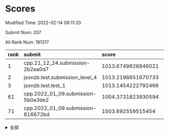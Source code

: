 # Scores

Modified Time: 2022-02-14 08:11:20

Submit Num: 207

All Rank Num: 191317

| rank |               submit               |       score        |       sigma        | pk_num |
| :--- | :--------------------------------- | :----------------- | :----------------- | :----- |
| 1    | cpp.21_12_24.submission-2b2ea0d7   | 1013.6749826846021 | 0.8155740513791623 | 3693   |
| 2    | jsonzb.test.submission_level_4     | 1013.2196651670733 | 0.8284211768349814 | 3698   |
| 3    | jsonzb.test.test_1                 | 1013.1454222792466 | 0.8182162801009153 | 3697   |
| 61   | cpp.2022_01_09.submission-5b0e3de2 | 1004.3731823930594 | 0.7225693484798442 | 3695   |
| 71   | cpp.2022_01_09.submission-816672bd | 1003.692559515454  | 0.7002875040450621 | 3696   |


<details>
<summary>全部</summary>

| rank |                 submit                 |       score        |       sigma        | pk_num |
| :--- | :------------------------------------- | :----------------- | :----------------- | :----- |
| 1    | cpp.21_12_24.submission-2b2ea0d7       | 1013.6749826846021 | 0.8155740513791623 | 3693   |
| 2    | jsonzb.test.submission_level_4         | 1013.2196651670733 | 0.8284211768349814 | 3698   |
| 3    | jsonzb.test.test_1                     | 1013.1454222792466 | 0.8182162801009153 | 3697   |
| 4    | gobigger.level_3.submission_level_3_29 | 1011.9317319602358 | 0.788513530887435  | 3694   |
| 5    | gobigger.level_3.submission_level_3_2  | 1011.8659335473658 | 0.8008941474890247 | 3700   |
| 6    | gobigger.level_3.submission_level_3_38 | 1011.8258114705064 | 0.7993987518536096 | 3698   |
| 7    | gobigger.level_3.submission_level_3_10 | 1011.5713320651778 | 0.7897557423949558 | 3698   |
| 8    | gobigger.level_3.submission_level_3_14 | 1011.3756082878191 | 0.7911241763785869 | 3698   |
| 9    | gobigger.level_3.submission_level_3_30 | 1011.1129139607503 | 0.7624374299614814 | 3696   |
| 10   | gobigger.level_3.submission_level_3_23 | 1010.9840710712191 | 0.7669281341978186 | 3695   |
| 11   | gobigger.level_3.submission_level_3_12 | 1010.7609561832618 | 0.7576995726396506 | 3697   |
| 12   | gobigger.level_3.submission_level_3_40 | 1010.7608431527409 | 0.7781634111257513 | 3697   |
| 13   | gobigger.level_3.submission_level_3_24 | 1010.750799168009  | 0.7597841159757645 | 3700   |
| 14   | gobigger.level_3.submission_level_3_3  | 1010.471563293883  | 0.752926869666661  | 3695   |
| 15   | gobigger.level_3.submission_level_3_11 | 1010.3957510731367 | 0.7570051966987408 | 3698   |
| 16   | gobigger.level_3.submission_level_3_31 | 1010.3879460334854 | 0.7646660054775829 | 3700   |
| 17   | gobigger.level_3.submission_level_3_7  | 1010.352497551657  | 0.7714903469866423 | 3695   |
| 18   | gobigger.level_3.submission_level_3_16 | 1010.281797477264  | 0.7621051234803775 | 3697   |
| 19   | gobigger.level_3.submission_level_3_1  | 1010.2673600457808 | 0.7415986424795388 | 3702   |
| 20   | gobigger.level_3.submission_level_3_4  | 1010.1195823390227 | 0.7884482530596083 | 3698   |
| 21   | gobigger.level_3.submission_level_3_18 | 1010.0755743392382 | 0.7452173404549326 | 3693   |
| 22   | gobigger.level_3.submission_level_3_32 | 1009.9681363750376 | 0.7463168642172647 | 3698   |
| 23   | gobigger.level_3.submission_level_3_6  | 1009.8554784817003 | 0.7448520507195882 | 3692   |
| 24   | gobigger.level_3.submission_level_3_35 | 1009.8455444453715 | 0.7613129353555217 | 3691   |
| 25   | gobigger.level_3.submission_level_3_34 | 1009.7765719395842 | 0.7492324476981919 | 3697   |
| 26   | gobigger.level_3.submission_level_3_47 | 1009.7474128925055 | 0.7412229577501132 | 3699   |
| 27   | gobigger.level_3.submission_level_3_8  | 1009.7298576028969 | 0.734616977115447  | 3696   |
| 28   | gobigger.level_3.submission_level_3_33 | 1009.6968181225924 | 0.7579054832318551 | 3697   |
| 29   | gobigger.level_3.submission_level_3_45 | 1009.6875111015161 | 0.7581307590627855 | 3696   |
| 30   | gobigger.level_3.submission_level_3_20 | 1009.6749722326613 | 0.7641180144329722 | 3693   |
| 31   | gobigger.level_3.submission_level_3_19 | 1009.6605630055891 | 0.7637229117586419 | 3698   |
| 32   | gobigger.level_3.submission_level_3_28 | 1009.6380687527976 | 0.746680720469273  | 3697   |
| 33   | gobigger.level_3.submission_level_3_13 | 1009.6290062284089 | 0.7533925641202228 | 3696   |
| 34   | gobigger.level_3.submission_level_3_27 | 1009.6208883626643 | 0.765053714413214  | 3699   |
| 35   | gobigger.level_3.submission_level_3_26 | 1009.5560072619809 | 0.7567738259166569 | 3702   |
| 36   | gobigger.level_3.submission_level_3_48 | 1009.4914913295879 | 0.7367330630968519 | 3698   |
| 37   | gobigger.level_3.submission_level_3_21 | 1009.4759020360067 | 0.7555890555899568 | 3700   |
| 38   | gobigger.level_3.submission_level_3_39 | 1009.4748439020725 | 0.7474366896488697 | 3699   |
| 39   | gobigger.level_3.submission_level_3_17 | 1009.4417231069646 | 0.7787637956081843 | 3697   |
| 40   | gobigger.level_3.submission_level_3_44 | 1009.3901432027702 | 0.7619395457966703 | 3701   |
| 41   | gobigger.level_3.submission_level_3_5  | 1009.33565764878   | 0.7531771369753552 | 3694   |
| 42   | gobigger.level_3.submission_level_3_42 | 1009.3217915600529 | 0.7391148211391143 | 3696   |
| 43   | gobigger.level_3.submission_level_3_41 | 1009.1787844919718 | 0.7564750789188592 | 3698   |
| 44   | gobigger.level_3.submission_level_3_0  | 1009.072410660211  | 0.741088928879799  | 3695   |
| 45   | gobigger.level_3.submission_level_3_22 | 1009.0410443367429 | 0.7352951208720913 | 3697   |
| 46   | gobigger.level_3.submission_level_3_15 | 1009.0009539470799 | 0.7524776298879607 | 3700   |
| 47   | gobigger.level_3.submission_level_3_36 | 1008.9893483501668 | 0.7604439948501656 | 3696   |
| 48   | gobigger.level_3.submission_level_3_25 | 1008.96759402209   | 0.7445329930247687 | 3701   |
| 49   | gobigger.level_3.submission_level_3_46 | 1008.7419413860465 | 0.7373649465296789 | 3697   |
| 50   | gobigger.level_3.submission_level_3_37 | 1008.7378013150558 | 0.7495073882880589 | 3694   |
| 51   | gobigger.level_3.submission_level_3_49 | 1008.6739075853534 | 0.7478357644486728 | 3693   |
| 52   | gobigger.level_3.submission_level_3_9  | 1008.670579986621  | 0.7481611635290121 | 3696   |
| 53   | gobigger.level_3.submission_level_3_43 | 1008.2257004294396 | 0.7328233844024357 | 3701   |
| 54   | gobigger.level_1.submission_level_1_39 | 1005.2324496429036 | 0.7131797121414201 | 3697   |
| 55   | gobigger.level_1.submission_level_1_33 | 1004.9394986192121 | 0.7263550503416547 | 3697   |
| 56   | gobigger.level_1.submission_level_1_35 | 1004.6947499477702 | 0.7216071936844151 | 3694   |
| 57   | gobigger.level_1.submission_level_1_17 | 1004.6779451675368 | 0.7208527422860677 | 3699   |
| 58   | gobigger.level_1.submission_level_1_48 | 1004.5357783061544 | 0.7194338527749342 | 3696   |
| 59   | gobigger.level_1.submission_level_1_6  | 1004.5104207327302 | 0.7356700904834873 | 3700   |
| 60   | gobigger.level_1.submission_level_1_29 | 1004.4951963517916 | 0.7207533075261894 | 3698   |
| 61   | cpp.2022_01_09.submission-5b0e3de2     | 1004.3731823930594 | 0.7225693484798442 | 3695   |
| 62   | gobigger.level_1.submission_level_1_31 | 1004.3323713558592 | 0.7163970983381136 | 3696   |
| 63   | gobigger.level_1.submission_level_1_49 | 1004.2850352501703 | 0.7284799701579573 | 3697   |
| 64   | gobigger.level_1.submission_level_1_22 | 1004.250653334783  | 0.7219258710082005 | 3696   |
| 65   | gobigger.level_1.submission_level_1_43 | 1004.0990628389997 | 0.7096069296136442 | 3701   |
| 66   | gobigger.level_1.submission_level_1_34 | 1004.0682704400006 | 0.7102682295841429 | 3700   |
| 67   | gobigger.level_1.submission_level_1_7  | 1003.9319216083289 | 0.7072776001880278 | 3696   |
| 68   | gobigger.level_1.submission_level_1_27 | 1003.8631610488529 | 0.7080694540451729 | 3697   |
| 69   | gobigger.level_1.submission_level_1_15 | 1003.7980363889686 | 0.7109489749543976 | 3695   |
| 70   | gobigger.level_1.submission_level_1_44 | 1003.7112131846511 | 0.7026222202833001 | 3700   |
| 71   | cpp.2022_01_09.submission-816672bd     | 1003.692559515454  | 0.7002875040450621 | 3696   |
| 72   | gobigger.level_1.submission_level_1_24 | 1003.561983508191  | 0.709846221075567  | 3696   |
| 73   | gobigger.level_1.submission_level_1_4  | 1003.5489124572599 | 0.7192483293853633 | 3696   |
| 74   | gobigger.level_1.submission_level_1_13 | 1003.4848972721776 | 0.7212175812204003 | 3698   |
| 75   | gobigger.level_1.submission_level_1_16 | 1003.4745101499666 | 0.7156893649840874 | 3700   |
| 76   | gobigger.level_1.submission_level_1_1  | 1003.4239525272309 | 0.7216630835637593 | 3698   |
| 77   | gobigger.level_1.submission_level_1_30 | 1003.3254974897836 | 0.7091947756002142 | 3699   |
| 78   | gobigger.level_1.submission_level_1_42 | 1003.2185944145776 | 0.7185762140309917 | 3701   |
| 79   | gobigger.level_1.submission_level_1_45 | 1003.2016034433225 | 0.7149321131259038 | 3695   |
| 80   | gobigger.level_1.submission_level_1_2  | 1003.1647456613365 | 0.7120867548201759 | 3694   |
| 81   | gobigger.level_1.submission_level_1_11 | 1003.0654475972425 | 0.723899394103858  | 3700   |
| 82   | gobigger.level_1.submission_level_1_3  | 1003.0087072342872 | 0.7397062689469712 | 3699   |
| 83   | gobigger.level_1.submission_level_1_23 | 1002.9371688786208 | 0.7069882855626396 | 3695   |
| 84   | gobigger.level_1.submission_level_1_20 | 1002.9042658048913 | 0.7111080089769095 | 3700   |
| 85   | gobigger.level_1.submission_level_1_37 | 1002.8555864008846 | 0.7329004872063152 | 3701   |
| 86   | gobigger.level_1.submission_level_1_12 | 1002.8469241659244 | 0.711937946998715  | 3693   |
| 87   | gobigger.level_1.submission_level_1_10 | 1002.8002987580799 | 0.7141846738727577 | 3697   |
| 88   | gobigger.level_1.submission_level_1_47 | 1002.7943311142201 | 0.7213299961001601 | 3697   |
| 89   | gobigger.level_1.submission_level_1_36 | 1002.7466017140733 | 0.7117480898844982 | 3694   |
| 90   | gobigger.level_1.submission_level_1_5  | 1002.7168072263058 | 0.7054119996499575 | 3696   |
| 91   | gobigger.level_1.submission_level_1_9  | 1002.7010457830228 | 0.7174812584528366 | 3692   |
| 92   | gobigger.level_1.submission_level_1_21 | 1002.6379261928719 | 0.706011789609114  | 3697   |
| 93   | gobigger.level_1.submission_level_1_25 | 1002.6354110324748 | 0.707861631824275  | 3695   |
| 94   | gobigger.level_1.submission_level_1_19 | 1002.5616055638086 | 0.7165285796018162 | 3694   |
| 95   | gobigger.level_1.submission_level_1_40 | 1002.522266722715  | 0.721903768713186  | 3696   |
| 96   | gobigger.level_1.submission_level_1_0  | 1002.4100542595843 | 0.7037053831752756 | 3700   |
| 97   | gobigger.level_1.submission_level_1_18 | 1002.408942530688  | 0.7150455177721321 | 3702   |
| 98   | gobigger.level_1.submission_level_1_41 | 1002.4043811093469 | 0.706836601160941  | 3698   |
| 99   | gobigger.level_1.submission_level_1_38 | 1002.3740316876016 | 0.7107461784367745 | 3698   |
| 100  | gobigger.level_1.submission_level_1_26 | 1002.3191697033403 | 0.7127009404838918 | 3700   |
| 101  | gobigger.level_1.submission_level_1_46 | 1002.2539731102553 | 0.7147778739321325 | 3697   |
| 102  | gobigger.level_1.submission_level_1_32 | 1002.227281668682  | 0.7094065809692461 | 3693   |
| 103  | gobigger.level_1.submission_level_1_14 | 1002.1790960200041 | 0.7136391040646904 | 3691   |
| 104  | gobigger.level_1.submission_level_1_28 | 1001.9664162390034 | 0.711035874223378  | 3699   |
| 105  | gobigger.level_1.submission_level_1_8  | 1001.3808903164162 | 0.7172019557663123 | 3698   |
| 106  | gobigger.random.submission_random_44   | 997.611917272843   | 0.7205407400731084 | 3695   |
| 107  | gobigger.random.submission_random_31   | 997.1220712281553  | 0.6993426203311749 | 3697   |
| 108  | gobigger.random.submission_random_12   | 996.9430107853613  | 0.7039481593085372 | 3697   |
| 109  | gobigger.random.submission_random_40   | 996.8186586741375  | 0.7073386609188412 | 3701   |
| 110  | gobigger.random.submission_random_36   | 996.7203548947969  | 0.7131985785654197 | 3700   |
| 111  | gobigger.random.submission_random_6    | 996.7145589911261  | 0.7168517655559781 | 3695   |
| 112  | gobigger.random.submission_random_38   | 996.5826689160075  | 0.7088315759531328 | 3700   |
| 113  | gobigger.random.submission_random_42   | 996.5478640042322  | 0.7010255127250559 | 3696   |
| 114  | gobigger.random.submission_random_16   | 996.5299450932331  | 0.7083089045828311 | 3696   |
| 115  | gobigger.random.submission_random_49   | 996.4950633643308  | 0.7102142793044623 | 3694   |
| 116  | gobigger.random.submission_random_8    | 996.4647975161303  | 0.7145732370274366 | 3698   |
| 117  | gobigger.random.submission_random_41   | 996.4136040345364  | 0.7118718458371508 | 3699   |
| 118  | gobigger.random.submission_random_39   | 996.4103291069924  | 0.7153835894999591 | 3698   |
| 119  | gobigger.random.submission_random_37   | 996.1932156819614  | 0.7103616115591342 | 3701   |
| 120  | gobigger.random.submission_random_0    | 996.1709599781592  | 0.7145860066371383 | 3696   |
| 121  | gobigger.random.submission_random_21   | 996.1006559789762  | 0.7075729754568829 | 3690   |
| 122  | gobigger.random.submission_random_27   | 996.0930663644688  | 0.707305620803506  | 3697   |
| 123  | gobigger.random.submission_random_20   | 996.0807469792646  | 0.7021368374448927 | 3697   |
| 124  | gobigger.random.submission_random_23   | 996.0316756224464  | 0.7412272907705262 | 3695   |
| 125  | gobigger.random.submission_random_18   | 996.0139089346378  | 0.7144651600371936 | 3699   |
| 126  | gobigger.random.submission_random_7    | 995.966006687822   | 0.7191956759920142 | 3701   |
| 127  | gobigger.random.submission_random_28   | 995.9524167316373  | 0.7108823388046897 | 3700   |
| 128  | gobigger.random.submission_random_47   | 995.9032500419186  | 0.7092850623832847 | 3695   |
| 129  | gobigger.random.submission_random_35   | 995.8495929336099  | 0.7136265926777842 | 3702   |
| 130  | gobigger.random.submission_random_43   | 995.811925949031   | 0.7234970139369828 | 3699   |
| 131  | gobigger.random.submission_random_32   | 995.8066575298745  | 0.7093632649702915 | 3699   |
| 132  | gobigger.random.submission_random_19   | 995.8031377425299  | 0.7155781059861184 | 3697   |
| 133  | gobigger.random.submission_random_9    | 995.7748190450068  | 0.7294515783809585 | 3695   |
| 134  | gobigger.random.submission_random_2    | 995.6711100150449  | 0.7199908434794342 | 3693   |
| 135  | gobigger.random.submission_random_10   | 995.6609763237337  | 0.7040645385447212 | 3698   |
| 136  | gobigger.random.submission_random_33   | 995.5805601076396  | 0.7210967779565826 | 3692   |
| 137  | gobigger.random.submission_random_25   | 995.5667858629694  | 0.7074256261861639 | 3700   |
| 138  | gobigger.random.submission_random_46   | 995.5592729498376  | 0.7005992575769631 | 3697   |
| 139  | gobigger.random.submission_random_17   | 995.5409112171035  | 0.709322576133443  | 3697   |
| 140  | gobigger.random.submission_random_26   | 995.532343715229   | 0.7180013396206616 | 3691   |
| 141  | gobigger.random.submission_random_1    | 995.4813495647924  | 0.7161839007686979 | 3698   |
| 142  | gobigger.random.submission_random_29   | 995.4233544521479  | 0.712398198776955  | 3696   |
| 143  | gobigger.random.submission_random_4    | 995.3174371754277  | 0.7027452324143748 | 3700   |
| 144  | gobigger.random.submission_random_15   | 995.1019497644404  | 0.7052366237009694 | 3702   |
| 145  | gobigger.random.submission_random_3    | 995.055530672594   | 0.7235223907258442 | 3698   |
| 146  | gobigger.random.submission_random_45   | 995.0549745838276  | 0.7095135645630825 | 3689   |
| 147  | gobigger.random.submission_random_48   | 995.0222844287523  | 0.716413427687428  | 3701   |
| 148  | gobigger.random.submission_random_5    | 995.0095350371915  | 0.7188570827773095 | 3700   |
| 149  | gobigger.random.submission_random_34   | 995.0036206420322  | 0.6951889780060261 | 3697   |
| 150  | gobigger.random.submission_random_22   | 994.9429335542786  | 0.7027310488084934 | 3696   |
| 151  | gobigger.random.submission_random_24   | 994.896485686108   | 0.7068152983273015 | 3694   |
| 152  | gobigger.random.submission_random_30   | 994.6891410261226  | 0.7138615899859923 | 3693   |
| 153  | gobigger.random.submission_random_13   | 994.5874162800656  | 0.7101546792798933 | 3696   |
| 154  | gobigger.random.submission_random_11   | 994.555040006242   | 0.7130987719801155 | 3699   |
| 155  | gobigger.random.submission_random_14   | 994.1816151999104  | 0.7082515078222464 | 3694   |
| 156  | gobigger.level_2.submission_level_2_21 | 994.0266884530832  | 0.7364191623963912 | 3695   |
| 157  | gobigger.level_2.submission_level_2_40 | 993.7420127164269  | 0.7209022490075547 | 3698   |
| 158  | gobigger.level_2.submission_level_2_24 | 993.5806021504936  | 0.7383588291420035 | 3693   |
| 159  | gobigger.level_2.submission_level_2_49 | 993.2441960597157  | 0.7313316583678853 | 3699   |
| 160  | gobigger.level_2.submission_level_2_42 | 993.2185943091924  | 0.7467253605375158 | 3693   |
| 161  | gobigger.level_2.submission_level_2_8  | 993.1131524993119  | 0.7355789977572439 | 3695   |
| 162  | gobigger.level_2.submission_level_2_26 | 993.0728668087432  | 0.741077306132806  | 3697   |
| 163  | gobigger.level_2.submission_level_2_44 | 993.0551920725751  | 0.7242638254557356 | 3702   |
| 164  | gobigger.level_2.submission_level_2_7  | 993.0367741503854  | 0.7344333855593306 | 3699   |
| 165  | gobigger.level_2.submission_level_2_39 | 993.0164274517388  | 0.7590312511894391 | 3697   |
| 166  | gobigger.level_2.submission_level_2_48 | 992.9975236150007  | 0.7360664449065873 | 3698   |
| 167  | gobigger.level_2.submission_level_2_31 | 992.9395400618434  | 0.7445425896369915 | 3697   |
| 168  | gobigger.level_2.submission_level_2_16 | 992.861762290162   | 0.7365953666946743 | 3700   |
| 169  | gobigger.level_2.submission_level_2_23 | 992.8434736626986  | 0.7424932161687102 | 3697   |
| 170  | gobigger.level_2.submission_level_2_14 | 992.8419562352486  | 0.7300523677717976 | 3701   |
| 171  | gobigger.level_2.submission_level_2_12 | 992.8031594277351  | 0.7335950306312107 | 3696   |
| 172  | gobigger.level_2.submission_level_2_2  | 992.7649462300071  | 0.7391958335208502 | 3696   |
| 173  | gobigger.level_2.submission_level_2_4  | 992.7244913837558  | 0.7407775892151146 | 3698   |
| 174  | gobigger.level_2.submission_level_2_25 | 992.7040263159553  | 0.7196230065138897 | 3698   |
| 175  | gobigger.level_2.submission_level_2_27 | 992.6666970519744  | 0.7372379300417091 | 3698   |
| 176  | gobigger.level_2.submission_level_2_38 | 992.6453076003992  | 0.756456970676163  | 3698   |
| 177  | gobigger.level_2.submission_level_2_17 | 992.5978830270025  | 0.7370626546775233 | 3693   |
| 178  | gobigger.level_2.submission_level_2_46 | 992.4682409339337  | 0.7310812742957546 | 3700   |
| 179  | gobigger.level_2.submission_level_2_9  | 992.4636089946358  | 0.7498526098576902 | 3695   |
| 180  | gobigger.level_2.submission_level_2_28 | 992.4499932517796  | 0.7524196803589827 | 3695   |
| 181  | gobigger.level_2.submission_level_2_45 | 992.4457562862492  | 0.7494560922199363 | 3696   |
| 182  | gobigger.level_2.submission_level_2_13 | 992.4136129299899  | 0.7280868297264034 | 3700   |
| 183  | gobigger.level_2.submission_level_2_36 | 992.4049093959933  | 0.7475263679394688 | 3695   |
| 184  | gobigger.level_2.submission_level_2_20 | 992.3706003028802  | 0.7582176221547833 | 3697   |
| 185  | gobigger.level_2.submission_level_2_0  | 992.322986168886   | 0.7486029219331534 | 3699   |
| 186  | gobigger.level_2.submission_level_2_10 | 992.3020802212185  | 0.731147359016273  | 3701   |
| 187  | gobigger.level_2.submission_level_2_18 | 992.2807276213558  | 0.7321549783833449 | 3696   |
| 188  | gobigger.level_2.submission_level_2_29 | 992.2321342300719  | 0.7295399604080239 | 3692   |
| 189  | gobigger.level_2.submission_level_2_41 | 992.2123314256477  | 0.7547010873091569 | 3696   |
| 190  | gobigger.level_2.submission_level_2_1  | 992.1916259209065  | 0.7618246243776134 | 3694   |
| 191  | gobigger.level_2.submission_level_2_19 | 992.1141312152673  | 0.7412762898693066 | 3698   |
| 192  | gobigger.level_2.submission_level_2_47 | 992.070070840773   | 0.729338115230619  | 3696   |
| 193  | gobigger.level_2.submission_level_2_22 | 991.8021255645532  | 0.7507339952176434 | 3690   |
| 194  | gobigger.level_2.submission_level_2_33 | 991.7532480618903  | 0.7817747586830155 | 3687   |
| 195  | gobigger.level_2.submission_level_2_43 | 991.5835895365966  | 0.7376135886294387 | 3694   |
| 196  | gobigger.level_2.submission_level_2_3  | 991.5606059490109  | 0.762302619610127  | 3698   |
| 197  | gobigger.level_2.submission_level_2_34 | 991.431385760033   | 0.7563024664664785 | 3696   |
| 198  | gobigger.level_2.submission_level_2_37 | 991.3696808409977  | 0.7454890246330407 | 3697   |
| 199  | gobigger.level_2.submission_level_2_15 | 991.3332210612     | 0.7426852839068199 | 3695   |
| 200  | gobigger.level_2.submission_level_2_5  | 991.1589298065534  | 0.7594707930747121 | 3695   |
| 201  | gobigger.level_2.submission_level_2_6  | 991.0288187817389  | 0.7595116297099714 | 3696   |
| 202  | gobigger.level_2.submission_level_2_35 | 990.5629461893194  | 0.752653701718927  | 3695   |
| 203  | gobigger.level_2.submission_level_2_11 | 990.5441129551868  | 0.7464118514619121 | 3699   |
| 204  | gobigger.level_2.submission_level_2_32 | 990.0780933026812  | 0.7539602878180336 | 3699   |
| 205  | gobigger.level_2.submission_level_2_30 | 989.9999783420412  | 0.7669983023078873 | 3696   |
| 206  | gobigger.none.submission_none_1        | 977.72507251079    | 1.3028483791738885 | 3700   |
| 207  | gobigger.none.submission_none_0        | 975.4656925859563  | 1.5913657354748636 | 3704   |

</details>